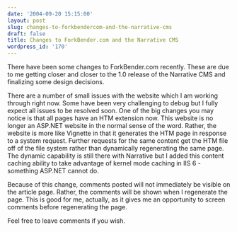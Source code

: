 ```yaml
---
date: '2004-09-20 15:15:00'
layout: post
slug: changes-to-forkbendercom-and-the-narrative-cms
draft: false
title: Changes to ForkBender.com and the Narrative CMS
wordpress_id: '170'
---
```


There have been some changes to ForkBender.com recently. These are due to me getting closer and closer to the 1.0 release of the Narrative CMS and finalizing some design decisions.  

  

There are a number of small issues with the website which I am working through right now. Some have been very challenging to debug but I fully expect all issues to be resolved soon. One of the big changes you may notice is that all pages have an HTM extension now. This website is no longer an ASP.NET website in the normal sense of the word. Rather, the website is more like Vignette in that it generates the HTM page in response to a system request. Further requests for the same content get the HTM file off of the file system rather than dynamically regenerating the same page. The dynamic capability is still there with Narrative but I added this content caching ability to take advantage of kernel mode caching in IIS 6 - something ASP.NET cannot do.  

  

Because of this change, comments posted will not immediately be visible on the article page. Rather, the comments will be shown when I regenerate the page. This is good for me, actually, as it gives me an opportunity to screen comments before regenerating the page.  

  

Feel free to leave comments if you wish.

